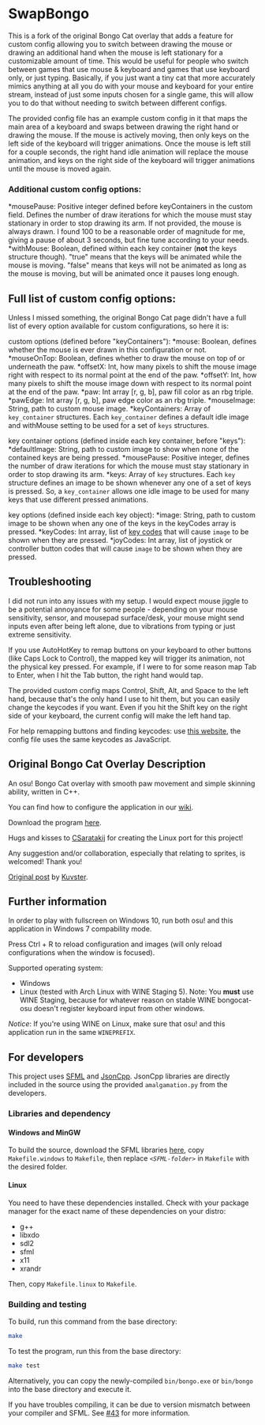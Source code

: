 # SwapBongo
This is a fork of the original Bongo Cat overlay that adds a feature for custom config allowing you to switch between drawing the mouse or drawing an additional hand when the mouse is left stationary for a customizable amount of time.
This would be useful for people who switch between games that use mouse & keyboard and games that use keyboard only, or just typing. Basically, if you just want a tiny cat that more accurately mimics anything at all you do with your mouse and keyboard for your entire stream, instead of just some inputs chosen for a single game, this will allow you to do that without needing to switch between different configs.

The provided config file has an example custom config in it that maps the main area of a keyboard and swaps between drawing the right hand or drawing the mouse. If the mouse is actively moving, then only keys on the left side of the keyboard will trigger animations. Once the mouse is left still for a couple seconds, the right hand idle animation will replace the mouse animation, and keys on the right side of the keyboard will trigger animations until the mouse is moved again.

### Additional custom config options:
*mousePause: Positive integer defined before keyContainers in the custom field. Defines the number of draw iterations for which the mouse must stay stationary in order to stop drawing its arm. If not provided, the mouse is always drawn. I found 100 to be a reasonable order of magnitude for me, giving a pause of about 3 seconds, but fine tune according to your needs.
*withMouse: Boolean, defined within each key container (**not** the keys structure though). "true" means that the keys will be animated while the mouse is moving. "false" means that keys will not be animated as long as the mouse is moving, but will be animated once it pauses long enough.

## Full list of custom config options:
Unless I missed something, the original Bongo Cat page didn't have a full list of every option available for custom configurations, so here it is:

custom options (defined before "keyContainers"):
*mouse: Boolean, defines whether the mouse is ever drawn in this configuration or not.
*mouseOnTop: Boolean, defines whether to draw the mouse on top of or underneath the paw.
*offsetX: Int, how many pixels to shift the mouse image right with respect to its normal point at the end of the paw.
*offsetY: Int, how many pixels to shift the mouse image down with respect to its normal point at the end of the paw.
*paw: Int array [r, g, b], paw fill color as an rbg triple.
*pawEdge: Int array [r, g, b], paw edge color as an rbg triple.
*mouseImage: String, path to custom mouse image.
*keyContainers: Array of `key_container` structures. Each `key_container` defines a default idle image and withMouse setting to be used for a set of `keys` structures.

key container options (defined inside each key container, before "keys"):
*defaultImage: String, path to custom image to show when none of the contained keys are being pressed.
*mousePause: Positive integer, defines the number of draw iterations for which the mouse must stay stationary in order to stop drawing its arm.
*keys: Array of `key` structures. Each `key` structure defines an image to be shown whenever any one of a set of keys is pressed. So, a `key_container` allows one idle image to be used for many keys that use different pressed animations.

key options (defined inside each key object):
*image: String, path to custom image to be shown when any one of the keys in the keyCodes array is pressed.
*keyCodes: Int array, list of [key codes](https://keycode.info/) that will cause `image` to be shown when they are pressed.
*joyCodes: Int array, list of joystick or controller button codes that will cause `image` to be shown when they are pressed.


## Troubleshooting
I did not run into any issues with my setup. I would expect mouse jiggle to be a potential annoyance for some people - depending on your mouse sensitivity, sensor, and mousepad surface/desk, your mouse might send inputs even after being left alone, due to vibrations from typing or just extreme sensitivity.

If you use AutoHotKey to remap buttons on your keyboard to other buttons (like Caps Lock to Control), the mapped key will trigger its animation, not the physical key pressed. For example, if I were to for some reason map Tab to Enter, when I hit the Tab button, the right hand would tap.

The provided custom config maps Control, Shift, Alt, and Space to the left hand, because that's the only hand I use to hit them, but you can easily change the keycodes if you want. Even if you hit the Shift key on the right side of your keyboard, the current config will make the left hand tap.

For help remapping buttons and finding keycodes: use [this website](https://keycode.info/), the config file uses the same keycodes as JavaScript.

## Original Bongo Cat Overlay Description
An osu! Bongo Cat overlay with smooth paw movement and simple skinning ability, written in C++.

You can find how to configure the application in our [wiki](https://github.com/kuroni/bongocat-osu/wiki/Settings).

Download the program [here](https://github.com/kuroni/bongocat-osu/releases).

Hugs and kisses to [CSaratakij](https://github.com/CSaratakij) for creating the Linux port for this project!

Any suggestion and/or collaboration, especially that relating to sprites, is welcomed! Thank you!

[Original post](https://www.reddit.com/r/osugame/comments/9hrkte/i_know_bongo_cat_is_getting_old_but_heres_a_nicer/) by [Kuvster](https://github.com/Kuvster).

## Further information
In order to play with fullscreen on Windows 10, run both osu! and this application in Windows 7 compability mode.

Press Ctrl + R to reload configuration and images (will only reload configurations when the window is focused).

Supported operating system:
* Windows
* Linux (tested with Arch Linux with WINE Staging 5). Note: You **must** use WINE Staging, because for whatever reason on stable WINE bongocat-osu doesn't register keyboard input from other windows.

_Notice_: If you're using WINE on Linux, make sure that osu! and this application run in the same `WINEPREFIX`.

## For developers
This project uses [SFML](https://www.sfml-dev.org/index.php) and [JsonCpp](https://github.com/open-source-parsers/jsoncpp). JsonCpp libraries are directly included in the source using the provided `amalgamation.py` from the developers.

### Libraries and dependency

#### Windows and MinGW
To build the source, download the SFML libraries [here](https://www.sfml-dev.org/index.php), copy `Makefile.windows` to `Makefile`, then replace *`<SFML-folder>`* in `Makefile` with the desired folder.

#### Linux
You need to have these dependencies installed. Check with your package manager for the exact name of these dependencies on your distro:
- g++
- libxdo
- sdl2
- sfml
- x11
- xrandr

Then, copy `Makefile.linux` to `Makefile`.

### Building and testing
To build, run this command from the base directory:

```sh
make
```

To test the program, run this from the base directory:

```sh
make test
```

Alternatively, you can copy the newly-compiled `bin/bongo.exe` or `bin/bongo` into the base directory and execute it.

If you have troubles compiling, it can be due to version mismatch between your compiler and SFML. See [#43](https://github.com/kuroni/bongocat-osu/issues/43) for more information.

